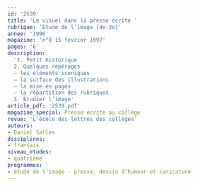 ```yaml
---
id: '2539'
title: 'Le visuel dans la presse écrite '
rubrique: 'Étude de l’image [4e-3e]'
annee: '1996'
magazine: 'n°8 15 février 1997'
pages: '6'
description: 
  '1. Petit historique
  2. Quelques repérages
  – les éléments iconiques
  – la surface des illustrations
  – la mise en pages
  – la répartition des rubriques
  3. Étudier l’image'
article_pdf: '2539.pdf'
magazine_special: Presse écrite au collège
revue: 'L’école des lettres des collèges'
auteurs:
- Daniel Salles
disciplines:
- français
niveau_etudes:
- quatrième
programmes:
- étude de l’image - presse, dessin d’humour et caricature
---
```

